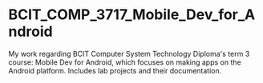 # BCIT_COMP_3717_Mobile_Dev_for_Android

My work regarding BCIT Computer System Technology Diploma's term 3 course: Mobile Dev for Android, which focuses on making apps on the Android platform. Includes lab projects and their documentation.

